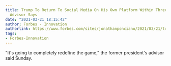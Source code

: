 ```yaml
---
title: Trump To Return To Social Media On His Own Platform Within Three Months, Senior
  Advisor Says
date: "2021-03-21 18:15:42"
author: Forbes - Innovation
authorlink: https://www.forbes.com/sites/jonathanponciano/2021/03/21/trump-to-return-to-social-media-on-his-own-platform-within-three-months-senior-advisor-says/
tags:
- Forbes-Innovation
---
```

"It's going to completely redefine the game," the former president's advisor said Sunday.